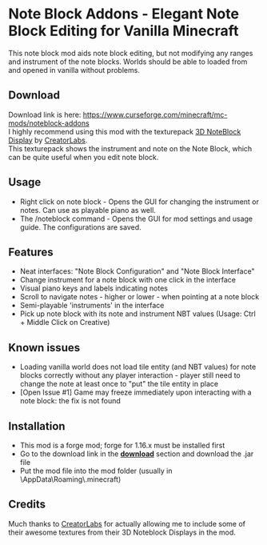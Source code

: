 # Note Block Addons - Elegant Note Block Editing for Vanilla Minecraft  
This note block mod aids note block editing, but not modifying any ranges and instrument of the note blocks. Worlds should be able to loaded from and opened in vanilla without problems.  
  
## <a name="download"></a>Download
Download link is here: https://www.curseforge.com/minecraft/mc-mods/noteblock-addons  
I highly recommend using this mod with the texturepack [3D NoteBlock Display](https://www.creatorlabs.net/downloads/3d-noteblock-displays/) by [CreatorLabs](https://www.creatorlabs.net/).  
This texturepack shows the instrument and note on the Note Block, which can be quite useful when you edit note block.  

## Usage
- Right click on note block - Opens the GUI for changing the instrument or notes. Can use as playable piano as well.  
- The /noteblock command - Opens the GUI for mod settings and usage guide. The configurations are saved.  

## Features 
- Neat interfaces: "Note Block Configuration" and "Note Block Interface"  
- Change instrument for a note block with one click in the interface  
- Visual piano keys and labels indicating notes  
- Scroll to navigate notes - higher or lower - when pointing at a note block  
- Semi-playable 'instruments' in the interface  
- Pick up note block with its note and instrument NBT values (Usage: Ctrl + Middle Click on Creative)  

## Known issues
- Loading vanilla world does not load tile entity (and NBT values) for note blocks correctly without any player interaction - player still need to change the note at least once to "put" the tile entity in place  
- [Open Issue #1] Game may freeze immediately upon interacting with a note block: the fix is not found  

## Installation
- This mod is a forge mod; forge for 1.16.x must be installed first
- Go to the download link in the **[download](#download)** section and download the .jar file
- Put the mod file into the mod folder (usually in \\AppData\\Roaming\\.minecraft)

## Credits
Much thanks to [CreatorLabs](https://www.creatorlabs.net/) for actually allowing me to include some of their awesome textures from their 3D Noteblock Displays in the mod.
